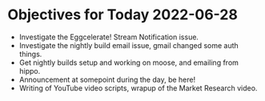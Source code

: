 # Objectives for Today 2022-06-28

- Investigate the Eggcelerate! Stream Notification issue.
- Investigate the nightly build email issue, gmail changed some auth things.
- Get nightly builds setup and working on moose, and emailing from hippo.
- Announcement at somepoint during the day, be here!
- Writing of YouTube video scripts, wrapup of the Market Research video.

